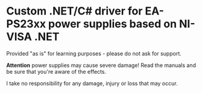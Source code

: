 # Custom .NET/C# driver for EA-PS23xx power supplies based on NI-VISA .NET
Provided "as is" for learning purposes - please do not ask for support. 

**Attention** power supplies may cause severe damage! 
Read the manuals and be sure that you're aware of the effects.

I take no responsibility for any damage, injury or loss that may occur.
